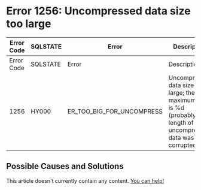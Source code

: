 
# Error 1256: Uncompressed data size too large


| Error Code | SQLSTATE | Error | Description |
| --- | --- | --- | --- |
| Error Code | SQLSTATE | Error | Description |
| 1256 | HY000 | ER_TOO_BIG_FOR_UNCOMPRESS | Uncompressed data size too large; the maximum size is %d (probably, length of uncompressed data was corrupted) |




## Possible Causes and Solutions


This article doesn't currently contain any content. [You can help!](/kb/en/writing-and-editing-knowledge-base-articles/)


